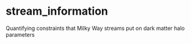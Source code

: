 # stream_information
Quantifying constraints that Milky Way streams put on dark matter halo parameters

